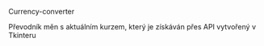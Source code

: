 Currency-converter

Převodník měn s aktuálním kurzem, který je získáván přes API vytvořený v Tkinteru 
